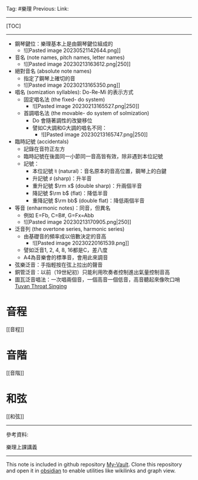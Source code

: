 Tag: #樂理 
Previous: 
Link: 

---

[TOC]

---

- 鋼琴鍵位：樂理基本上是由鋼琴鍵位組成的
	- ![[Pasted image 20230521142644.png]]
- 音名 (note names, pitch names, letter names)
	- ![[Pasted image 20230213163612.png|250]]
- 絕對音名 (absolute note names)
	- 指定了鋼琴上確切的音
	- ![[Pasted image 20230213165350.png]]
- 唱名 (somization syllables): Do-Re-Mi 的表示方式
	- 固定唱名法 (the fixed- do system)
		- ![[Pasted image 20230213165527.png|250]]
	- 首調唱名法 (the movable- do system of solmization)
		- Do 會隨著調性的改變移位
		- 譬如C大調和G大調的唱名不同：
			- ![[Pasted image 20230213165747.png|250]]
- 臨時記號 (accidentals)
	- 記錄在音符正左方
	- 臨時記號在後面同一小節同一音高皆有效，除非遇到本位記號
	- 記號：
		- 本位記號♮(natural)：音名原本的音高位置，鋼琴上的白鍵
		- 升記號 ♯ (sharp)：升半音
		- 重升記號 $\rm x$ (double sharp)：升兩個半音
		- 降記號 $\rm b$ (flat)：降低半音
		- 重降記號 $\rm bb$ (double flat)：降低兩個半音
- 等音 (enharmonic notes)：同音，但異名
	- 例如 E=Fb, C=B#, G=Fx=Abb
	- ![[Pasted image 20230213170905.png|250]]
- 泛音列 (the overtone series, harmonic series)
	- 由基礎音的頻率成以倍數決定的音高
		- ![[Pasted image 20230220161539.png]]
	- 譬如泛音1, 2, 4, 8, 16都是C，差八度
	- A4為音樂會的標準音，會用此來調音
- 弦樂泛音：手指輕按在弦上拉出的聲音
- 銅管泛音：以前（19世紀初）只能利用吹奏者控制進出氣量控制音高
- 圖瓦泛音唱法：一次唱兩個音，一個高音一個低音，高音聽起來像吹口哨 [Tuvan Throat Singing](https://youtu.be/qx8hrhBZJ98)

# 音程

[[音程]]

# 音階

[[音階]]

# 和弦

[[和弦]]

---

參考資料:

樂理上課講義

---

This note is included in github repository [My-Vault](https://github.com/LittleD3092/My-Vault.git). Clone this repository and open it in [obsidian](https://obsidian.md/) to enable utilities like wikilinks and graph view.